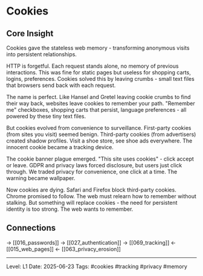 # Cookies

## Core Insight
Cookies gave the stateless web memory - transforming anonymous visits into persistent relationships.

HTTP is forgetful. Each request stands alone, no memory of previous interactions. This was fine for static pages but useless for shopping carts, logins, preferences. Cookies solved this by leaving crumbs - small text files that browsers send back with each request.

The name is perfect. Like Hansel and Gretel leaving cookie crumbs to find their way back, websites leave cookies to remember your path. "Remember me" checkboxes, shopping carts that persist, language preferences - all powered by these tiny text files.

But cookies evolved from convenience to surveillance. First-party cookies (from sites you visit) seemed benign. Third-party cookies (from advertisers) created shadow profiles. Visit a shoe store, see shoe ads everywhere. The innocent cookie became a tracking device.

The cookie banner plague emerged. "This site uses cookies" - click accept or leave. GDPR and privacy laws forced disclosure, but users just click through. We traded privacy for convenience, one click at a time. The warning became wallpaper.

Now cookies are dying. Safari and Firefox block third-party cookies. Chrome promised to follow. The web must relearn how to remember without stalking. But something will replace cookies - the need for persistent identity is too strong. The web wants to remember.

## Connections
→ [[016_passwords]]
→ [[027_authentication]]
→ [[069_tracking]]
← [[015_web_pages]]
← [[063_privacy_erosion]]

---
Level: L1
Date: 2025-06-23
Tags: #cookies #tracking #privacy #memory